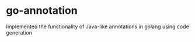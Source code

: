 # go-annotation
Implemented the functionality of Java-like annotations in golang using code generation
